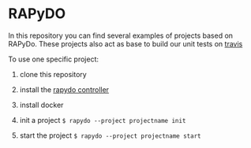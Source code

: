 
# RAPyDO

In this repository you can find several examples of projects based on RAPyDo. These projects also act as base to build our unit tests on [travis](https://travis-ci.org/rapydo/http-api)


To use one specific project:

1) clone this repository

2) install the [rapydo controller](https://github.com/rapydo/do)

3) install docker

3) init a project `$ rapydo --project projectname init`

4) start the project `$ rapydo --project projectname start`

